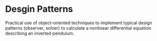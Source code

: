 # Desgin Patterns
 Practical use of object-oriented techniques to implement typical design patterns (observer, solver) to calculate a nonlinear differential equation describing an inverted pendulum.
